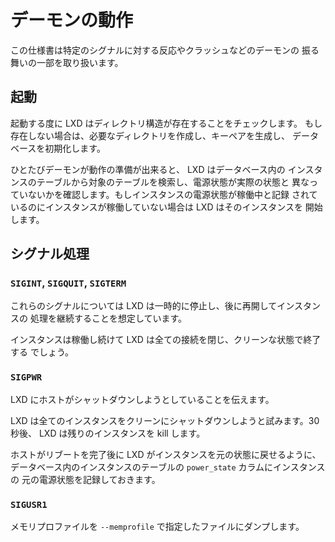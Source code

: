 # デーモンの動作

この仕様書は特定のシグナルに対する反応やクラッシュなどのデーモンの
振る舞いの一部を取り扱います。

## 起動
起動する度に LXD はディレクトリ構造が存在することをチェックします。
もし存在しない場合は、必要なディレクトリを作成し、キーペアを生成し、
データベースを初期化します。

ひとたびデーモンが動作の準備が出来ると、 LXD はデータベース内の
インスタンスのテーブルから対象のテーブルを検索し、電源状態が実際の状態と
異なっていないかを確認します。もしインスタンスの電源状態が稼働中と記録
されているのにインスタンスが稼働していない場合は LXD はそのインスタンスを
開始します。

## シグナル処理
### `SIGINT`, `SIGQUIT`, `SIGTERM`
これらのシグナルについては LXD は一時的に停止し、後に再開してインスタンスの
処理を継続することを想定しています。

インスタンスは稼働し続けて LXD は全ての接続を閉じ、クリーンな状態で終了する
でしょう。

### `SIGPWR`
LXD にホストがシャットダウンしようとしていることを伝えます。

LXD は全てのインスタンスをクリーンにシャットダウンしようと試みます。30秒後、
LXD は残りのインスタンスを kill します。

ホストがリブートを完了後に LXD がインスタンスを元の状態に戻せるように、
データベース内のインスタンスのテーブルの `power_state` カラムにインスタンスの
元の電源状態を記録しておきます。

### `SIGUSR1`
メモリプロファイルを `--memprofile` で指定したファイルにダンプします。
